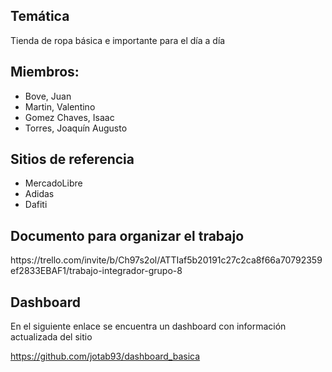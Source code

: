 <h2>Temática</h2>
<p>Tienda de ropa básica e importante para el día a día</p>
<h2>Miembros:</h2>
<ul>
    <li>Bove, Juan</li>
    <li>Martin, Valentino</li>
    <li>Gomez Chaves, Isaac</li>
    <li>Torres, Joaquín Augusto</li>
</ul>

<h2>Sitios de referencia</h2>
<ul>
<li>MercadoLibre</li>
<li>Adidas</li>
<li>Dafiti</li>
</ul>
<h2>Documento para organizar el trabajo</h2>
<p>https://trello.com/invite/b/Ch97s2ol/ATTIaf5b20191c27c2ca8f66a70792359ef2833EBAF1/trabajo-integrador-grupo-8</p>

<h2>Dashboard</h2>
<p>En el siguiente enlace se encuentra un dashboard con información actualizada del sitio</p>
<a href='https://github.com/jotab93/dashboard_basica'>https://github.com/jotab93/dashboard_basica</a>